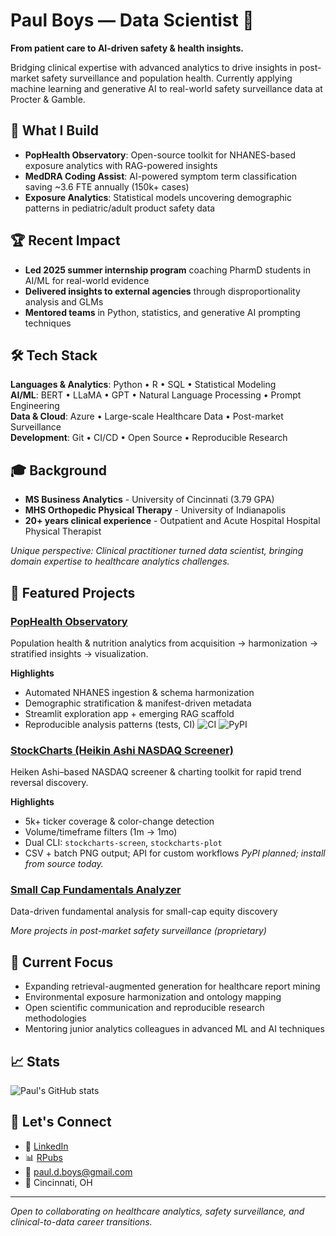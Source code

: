 # Paul Boys — Data Scientist 👋

**From patient care to AI-driven safety & health insights.**

Bridging clinical expertise with advanced analytics to drive insights in post-market safety surveillance and population health. Currently applying machine learning and generative AI to real-world safety surveillance data at Procter & Gamble.

## 🔬 What I Build

- **PopHealth Observatory**: Open-source toolkit for NHANES-based exposure analytics with RAG-powered insights
- **MedDRA Coding Assist**: AI-powered symptom term classification saving ~3.6 FTE annually (150k+ cases)
- **Exposure Analytics**: Statistical models uncovering demographic patterns in pediatric/adult product safety data

## 🏆 Recent Impact

- **Led 2025 summer internship program** coaching PharmD students in AI/ML for real-world evidence
- **Delivered insights to external agencies** through disproportionality analysis and GLMs
- **Mentored teams** in Python, statistics, and generative AI prompting techniques

## 🛠️ Tech Stack

**Languages & Analytics**: Python • R • SQL • Statistical Modeling  
**AI/ML**: BERT • LLaMA • GPT • Natural Language Processing • Prompt Engineering  
**Data & Cloud**: Azure • Large-scale Healthcare Data • Post-market Surveillance  
**Development**: Git • CI/CD • Open Source • Reproducible Research

## 🎓 Background

- **MS Business Analytics** - University of Cincinnati (3.79 GPA)
- **MHS Orthopedic Physical Therapy** - University of Indianapolis  
- **20+ years clinical experience** - Outpatient and Acute Hospital Hospital Physical Therapist 

*Unique perspective: Clinical practitioner turned data scientist, bringing domain expertise to healthcare analytics challenges.*

## 🌟 Featured Projects

### [PopHealth Observatory](https://github.com/paulboys/PopHealth-Observatory)
Population health & nutrition analytics from acquisition → harmonization → stratified insights → visualization.

**Highlights**
- Automated NHANES ingestion & schema harmonization
- Demographic stratification & manifest-driven metadata
- Streamlit exploration app + emerging RAG scaffold
- Reproducible analysis patterns (tests, CI)
![CI](https://github.com/paulboys/PopHealth-Observatory/actions/workflows/ci.yml/badge.svg) ![PyPI](https://img.shields.io/pypi/v/pophealth-observatory)

### [StockCharts (Heikin Ashi NASDAQ Screener)](https://github.com/paulboys/HeikinAshi)
Heiken Ashi–based NASDAQ screener & charting toolkit for rapid trend reversal discovery.

**Highlights**
- 5k+ ticker coverage & color-change detection
- Volume/timeframe filters (1m → 1mo)
- Dual CLI: `stockcharts-screen`, `stockcharts-plot`
- CSV + batch PNG output; API for custom workflows
*PyPI planned; install from source today.*

### [Small Cap Fundamentals Analyzer](https://github.com/paulboys/small-cap-fundamentals-analyzer)
Data-driven fundamental analysis for small-cap equity discovery

*More projects in post-market safety surveillance (proprietary)*

## 🎯 Current Focus

- Expanding retrieval-augmented generation for healthcare report mining
- Environmental exposure harmonization and ontology mapping  
- Open scientific communication and reproducible research methodologies
- Mentoring junior analytics colleagues in advanced ML and AI techniques

## 📈 Stats

![Paul's GitHub stats](https://github-readme-stats.vercel.app/api?username=paulboys&show_icons=true&theme=default)

## 🤝 Let's Connect

- 💼 [LinkedIn](https://www.linkedin.com/in/paul-boys-16b79191/)
- 📊 [RPubs](http://rpubs.com/boyspd)
- 📧 paul.d.boys@gmail.com
- 📍 Cincinnati, OH

---
*Open to collaborating on healthcare analytics, safety surveillance, and clinical-to-data career transitions.*
